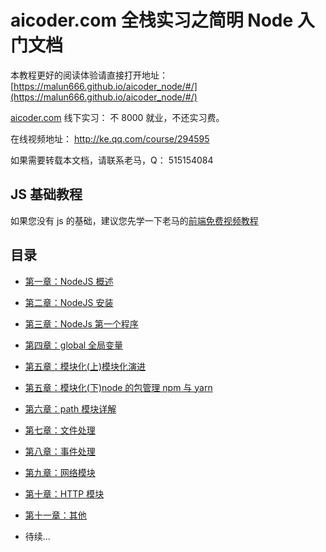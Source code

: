 # aicoder.com 全栈实习之简明 Node 入门文档

本教程更好的阅读体验请直接打开地址：[https://malun666.github.io/aicoder_node/#/](https://malun666.github.io/aicoder_node/#/)

[aicoder.com](http://aicoder.com) 线下实习： 不 8000 就业，不还实习费。

在线视频地址：
http://ke.qq.com/course/294595

如果需要转载本文档，请联系老马，Q： 515154084

## JS 基础教程

如果您没有 js 的基础，建议您先学一下老马的[前端免费视频教程](https://qtxh.ke.qq.com)

## 目录

- [第一章：NodeJS 概述](./mds/01node.md)
- [第二章：NodeJS 安装](./mds/02install.md)
- [第三章：NodeJs 第一个程序](./mds/03helloworld.md)
- [第四章：global 全局变量](./mds/04global.md)
- [第五章：模块化(上)模块化演进](./mds/05module.md)
- [第五章：模块化(下)node 的包管理 npm 与 yarn](./mds/06npm.md)
- [第六章：path 模块详解](./mds/07path.md)
- [第七章：文件处理](./mds/08file.md)
- [第八章：事件处理](./mds/09event.md)
- [第九章：网络模块](./mds/10net.md)
- [第十章：HTTP 模块](./mds/11http.md)
- [第十一章：其他](./mds/12other.md)

- 待续...
